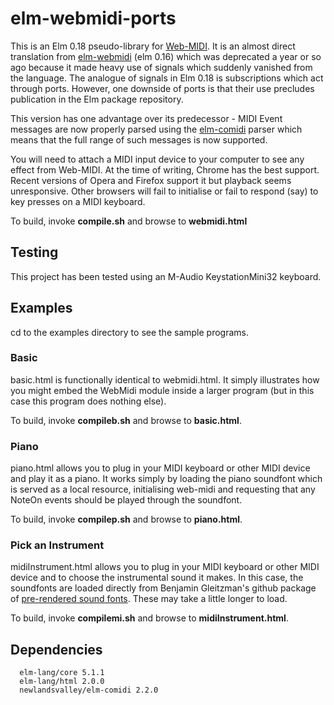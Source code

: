 elm-webmidi-ports
=================

This is an Elm 0.18 pseudo-library for [Web-MIDI](http://www.w3.org/TR/webmidi/).  It is an almost direct translation from [elm-webmidi](https://github.com/newlandsvalley/elm-webmidi) (elm 0.16) which was deprecated a year or so ago because it made heavy use of signals which suddenly vanished from the language.  The analogue of signals in Elm 0.18 is subscriptions which act through ports.  However, one downside of ports is that their use precludes publication in the Elm package repository.

This version has one advantage over its predecessor - MIDI Event messages are now properly parsed using the [elm-comidi](https://github.com/newlandsvalley/elm-comidi) parser which means that the full range of such messages is now supported.

You will need to attach a MIDI input device to your computer to see any effect from Web-MIDI. At the time of writing, Chrome has the best support. Recent versions of Opera and Firefox support it but playback seems unresponsive. Other browsers will fail to initialise or fail to respond (say) to key presses on a MIDI keyboard.

To build, invoke __compile.sh__ and browse to __webmidi.html__

Testing
-------

This project has been tested using an M-Audio KeystationMini32 keyboard.

Examples
--------

cd to the examples directory to see the sample programs.  

### Basic

basic.html is functionally identical to webmidi.html.  It simply illustrates how you might embed the WebMidi module inside a larger program (but in this case this program does nothing else).

To build, invoke __compileb.sh__ and browse to __basic.html__.

### Piano

piano.html allows you to plug in your MIDI keyboard or other MIDI device and play it as a piano. It works simply by loading the piano soundfont which is served as a local resource, initialising web-midi and requesting that any NoteOn events should be played through the soundfont.

To build, invoke __compilep.sh__ and browse to __piano.html__.

### Pick an Instrument

midiInstrument.html allows you to plug in your MIDI keyboard or other MIDI device and to choose the instrumental sound it makes. In this case, the soundfonts are loaded directly from Benjamin Gleitzman's github package of [pre-rendered sound fonts](https://github.com/gleitz/midi-js-soundfonts). These may take a little longer to load.

To build, invoke __compilemi.sh__ and browse to __midiInstrument.html__.


Dependencies
------------

      elm-lang/core 5.1.1
      elm-lang/html 2.0.0
      newlandsvalley/elm-comidi 2.2.0